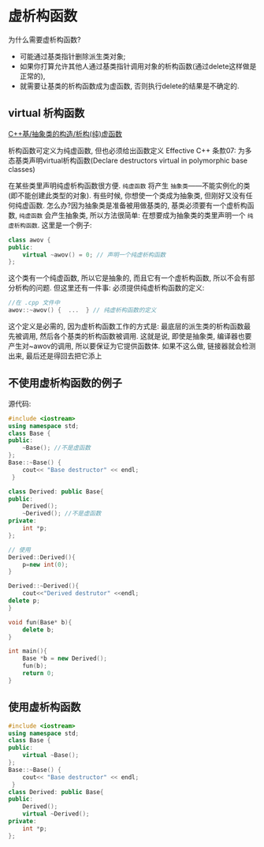 # 虚析构函数

为什么需要虚析构函数?

- 可能通过基类指针删除派生类对象;
- 如果你打算允许其他人通过基类指针调用对象的析构函数(通过delete这样做是正常的),
- 就需要让基类的析构函数成为虚函数, 否则执行delete的结果是不确定的.

## virtual 析构函数

[C++基/抽象类的构造/析构(纯)虚函数](https://www.cnblogs.com/depend-wind/articles/12256533.html)

析构函数可定义为纯虚函数, 但也必须给出函数定义
Effective C++ 条歀07: 为多态基类声明virtual析构函数(Declare destructors virtual in polymorphic base classes)

在某些类里声明纯虚析构函数很方便.
`纯虚函数` 将产生 `抽象类`——不能实例化的类(即不能创建此类型的对象).
有些时候, 你想使一个类成为抽象类, 但刚好又没有任何纯虚函数.
怎么办?因为抽象类是准备被用做基类的, 基类必须要有一个虚析构函数,
`纯虚函数` 会产生抽象类, 所以方法很简单: 在想要成为抽象类的类里声明一个 `纯虚析构函数`.
这里是一个例子:

```cpp
class awov {
public:
    virtual ~awov() = 0; // 声明一个纯虚析构函数
};
```

这个类有一个纯虚函数, 所以它是抽象的, 而且它有一个虚析构函数, 所以不会有部分析构的问题.
但这里还有一件事: 必须提供纯虚析构函数的定义:

```cpp
//在 .cpp 文件中
awov::~awov() {  ...  } // 纯虚析构函数的定义
```

这个定义是必需的, 因为虚析构函数工作的方式是:
最底层的派生类的析构函数最先被调用, 然后各个基类的析构函数被调用.
这就是说, 即使是抽象类, 编译器也要产生对~awov的调用, 所以要保证为它提供函数体.
如果不这么做, 链接器就会检测出来, 最后还是得回去把它添上

## 不使用虚析构函数的例子

源代码:

```cpp
#include <iostream>
using namespace std;
class Base {
public:
    ~Base(); //不是虚函数
};
Base::~Base() {
    cout<< "Base destructor" << endl;
 }

class Derived: public Base{
public:
    Derived();
    ~Derived(); //不是虚函数
private:
    int *p;
};

// 使用
Derived::Derived(){
    p=new int(0);
}

Derived::~Derived(){
    cout<<"Derived destrutor" <<endl;
delete p;
}

void fun(Base* b){
    delete b;
}

int main(){
    Base *b = new Derived();
    fun(b);
    return 0;
}
```

## 使用虚析构函数

```cpp
#include <iostream>
using namespace std;
class Base {
public:
    virtual ~Base();
};
Base::~Base() {
    cout<< "Base destructor" << endl;
 }
class Derived: public Base{
public:
    Derived();
    virtual ~Derived();
private:
    int *p;
};
```
